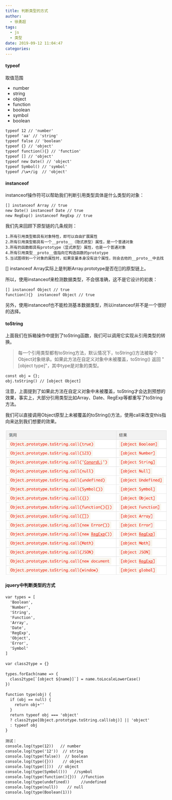 ```yaml
---
title: 判断类型的方式
author:
  - 徐勇超
tags:
  - js 
  - 类型
date: 2019-09-12 11:04:47
categories:
---
```


#### typeof 
取值范围
* number
* string
* object
* function
* boolean
* symbol
* boolean

<!-- more -->

```
typeof 12 // 'number'
typeof 'aa' // 'string'
typeof false // 'boolean'
typeof {} // 'object'
typeof function(){} // 'function'
typeof [] // 'object'
typeof new Date() // 'object'
typeof Symbol() // 'symbol'
typeof /\w+/ig  // 'object'
```
#### instanceof
instanceof操作符可以帮助我们判断引用类型具体是什么类型的对象：
```
[] instanceof Array // true
new Date() instanceof Date // true
new RegExp() instanceof RegExp // true
```
我们先来回顾下原型链的几条规则：

    1.所有引用类型都具有对象特性，即可以自由扩展属性
    2.所有引用类型都具有一个__proto__（隐式原型）属性，是一个普通对象
    3.所有的函数都具有prototype（显式原型）属性，也是一个普通对象
    4.所有引用类型__proto__值指向它构造函数的prototype
    5.当试图得到一个对象的属性时，如果变量本身没有这个属性，则会去他的__proto__中去找
[] instanceof Array实际上是判断Array.prototype是否在[]的原型链上。

所以，使用instanceof来检测数据类型，不会很准确，这不是它设计的初衷：
```
[] instanceof Object // true
function(){}  instanceof Object // true
```
另外，使用instanceof也不能检测基本数据类型，所以instanceof并不是一个很好的选择。

#### toString
上面我们在拆箱操作中提到了toString函数，我们可以调用它实现从引用类型的转换。

>每一个引用类型都有toString方法，默认情况下，toString()方法被每个Object对象继承。如果此方法在自定义对象中未被覆盖，toString() 返回 "[object type]"，其中type是对象的类型。
```
const obj = {};
obj.toString() // [object Object]
```
注意，上面提到了如果此方法在自定义对象中未被覆盖，toString才会达到预想的效果，事实上，大部分引用类型比如Array、Date、RegExp等都重写了toString方法。

我们可以直接调用Object原型上未被覆盖的toString()方法，使用call来改变this指向来达到我们想要的效果。

![type_convert](判断类型的方式/type_convert.png)
#### jquery中判断类型的方式
```
var types = [
  'Boolean',
  'Number',
  'String',
  'Function',
  'Array',
  'Date',
  'RegExp',
  'Object',
  'Error',
  'Symbol'
]

var class2type = {}

types.forEach(name => {
  class2type[`[object ${name}]`] = name.toLocaleLowerCase()
})

function type(obj) {
  if (obj == null) {
    return obj+''
  }
  return typeof obj === 'object' 
  ? class2type[Object.prototype.toString.call(obj)] || 'object' 
  : typeof obj
}

测试：
console.log(type(12))   // number
console.log(type('12'))  // string 
console.log(type(false))  // boolean
console.log(type({}))    // object
console.log(type([]))  // object
console.log(type(Symbol()))   //symbol
console.log(type(function(){}))  //function
console.log(type(undefined))     //undefined
console.log(type(null))    // null
console.log(type(Boolean(1)))
```